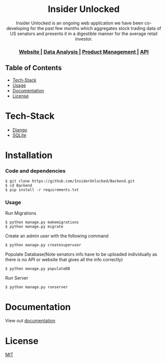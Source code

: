 
<h1 align="center">Insider Unlocked</h1>
<div align="center">
Insider Unlocked is an ongoing web application we have been co-developing for the past few months which aggregates stock trading data of US senators and presents it in a digestible manner for the average retail investor.
</div>
<div align="center">
  <h3>
    <a href="https://insiderunlocked.web.app/">
      Website
    </a>
    <span> | </span>
    <a href="https://github.com/InsiderUnlocked/Insider-Unlocked/blob/main/Data%20Science/notebook.ipynb">
      Data Analysis
    </a>
    <span> | </span>
    <a href="https://github.com/InsiderUnlocked/Insider-Unlocked/tree/main/Product%20Managmento">
      Product Management
    </a>
    <span> | </span>
        <a href="https://github.com/InsiderUnlocked/Backend#Documentation">
      API
    </a>
  </h3>
</div>



## Table of Contents
- [Tech-Stack](#Tech-Stack)
- [Usage](#Usage)
- [Documentation](#Documentation)
- [License](#License)

# Tech-Stack
- [Django](https://docs.djangoproject.com/en/4.0/)
- [SQLite](https://www.sqlite.org/docs.html)

# Installation

### Code and dependencies
```console
$ git clone https://github.com/InsiderUnlocked/Backend.git
$ cd Backend
$ pip install -r requirements.txt
```
### Usage
Run Migrations
```console
$ python manage.py makemigrations
$ python manage.py migrate
```

Create an admin user with the following command
```console
$ python manage.py createsuperuser
```

Populate Database(Note senators info have to be uploaded individually as there is no API or website that gives all the info correctly)
```console
$ python manage.py populateDB
```

Run Server
```console
$ python manage.py runserver
```
# Documentation
View out [documentation](https://insiderunlocked.herokuapp.com/docs)

# License
[MIT](https://tldrlegal.com/license/mit-license)
